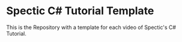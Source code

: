 # Spectic C# Tutorial Template

This is the Repository with a template for each video of Spectic's C# Tutorial.
